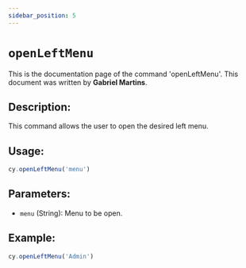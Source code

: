 ```yaml
---
sidebar_position: 5
---
```


# `openLeftMenu`

This is the documentation page of the command 'openLeftMenu'. This document was written by **Gabriel Martins**.

## Description:

This command allows the user to open the desired left menu.

## Usage:

```js
cy.openLeftMenu('menu')
```

## Parameters:

- `menu` (String): Menu to be open.

## Example:

```js
cy.openLeftMenu('Admin')
```